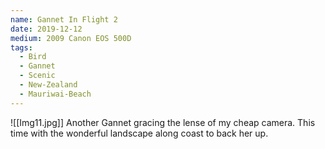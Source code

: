 ```yaml
---
name: Gannet In Flight 2
date: 2019-12-12
medium: 2009 Canon EOS 500D
tags:
  - Bird
  - Gannet
  - Scenic
  - New-Zealand
  - Mauriwai-Beach
---
```

![[Img11.jpg]]
Another Gannet gracing the lense of my cheap camera. This time with the wonderful landscape along coast to back her up. 
